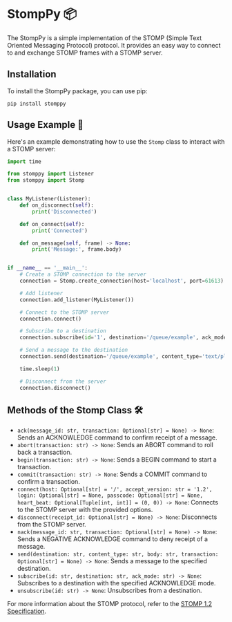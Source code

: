 # StompPy 📦

The StompPy is a simple implementation of the STOMP (Simple Text Oriented Messaging Protocol) protocol. It provides an easy way to connect to and exchange STOMP frames with a STOMP server.

## Installation

To install the StompPy package, you can use pip:

```shell
pip install stomppy
```

## Usage Example 🚀

Here's an example demonstrating how to use the `Stomp` class to interact with a STOMP server:

```python
import time

from stomppy import Listener
from stomppy import Stomp


class MyListener(Listener):
    def on_disconnect(self):
        print('Disconnected')

    def on_connect(self):
        print('Connected')

    def on_message(self, frame) -> None:
        print('Message:', frame.body)


if __name__ == '__main__':
    # Create a STOMP connection to the server
    connection = Stomp.create_connection(host='localhost', port=61613)

    # Add listener
    connection.add_listener(MyListener())

    # Connect to the STOMP server
    connection.connect()

    # Subscribe to a destination
    connection.subscribe(id='1', destination='/queue/example', ack_mode='auto')

    # Send a message to the destination
    connection.send(destination='/queue/example', content_type='text/plain', body=f'Hello World!')

    time.sleep(1)

    # Disconnect from the server
    connection.disconnect()
```

## Methods of the Stomp Class 🛠️

- `ack(message_id: str, transaction: Optional[str] = None) -> None`: Sends an ACKNOWLEDGE command to confirm receipt of a message.
- `abort(transaction: str) -> None`: Sends an ABORT command to roll back a transaction.
- `begin(transaction: str) -> None`: Sends a BEGIN command to start a transaction.
- `commit(transaction: str) -> None`: Sends a COMMIT command to confirm a transaction.
- `connect(host: Optional[str] = '/', accept_version: str = '1.2', login: Optional[str] = None, passcode: Optional[str] = None, heart_beat: Optional[Tuple[int, int]] = (0, 0)) -> None`: Connects to the STOMP server with the provided options.
- `disconnect(receipt_id: Optional[str] = None) -> None`: Disconnects from the STOMP server.
- `nack(message_id: str, transaction: Optional[str] = None) -> None`: Sends a NEGATIVE ACKNOWLEDGE command to deny receipt of a message.
- `send(destination: str, content_type: str, body: str, transaction: Optional[str] = None) -> None`: Sends a message to the specified destination.
- `subscribe(id: str, destination: str, ack_mode: str) -> None`: Subscribes to a destination with the specified ACKNOWLEDGE mode.
- `unsubscribe(id: str) -> None`: Unsubscribes from a destination.

For more information about the STOMP protocol, refer to the [STOMP 1.2 Specification](https://stomp.github.io/stomp-specification-1.2.html).
